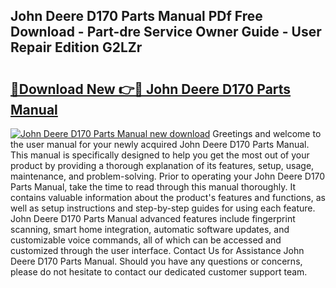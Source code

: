 ## John Deere D170 Parts Manual PDf Free Download - Part-dre Service Owner Guide - User Repair Edition G2LZr

# <h2><a href="http://bc94618.oget.top/?id=John+Deere+D170+Parts+Manual">🔗Download New 👉🔴 John Deere D170 Parts Manual</a></h2>

[![John Deere D170 Parts Manual new download](https://i.imgur.com/5g1atiW.png)](http://bc94618.oget.top/?id=John+Deere+D170+Parts+Manual)
Greetings and welcome to the user manual for your newly acquired John Deere D170 Parts Manual. This manual is specifically designed to help you get the most out of your product by providing a thorough explanation of its features, setup, usage, maintenance, and problem-solving. Prior to operating your John Deere D170 Parts Manual, take the time to read through this manual thoroughly. It contains valuable information about the product's features and functions, as well as setup instructions and step-by-step guides for using each feature. John Deere D170 Parts Manual advanced features include fingerprint scanning, smart home integration, automatic software updates, and customizable voice commands, all of which can be accessed and customized through the user interface. Contact Us for Assistance John Deere D170 Parts Manual. Should you have any questions or concerns, please do not hesitate to contact our dedicated customer support team.
